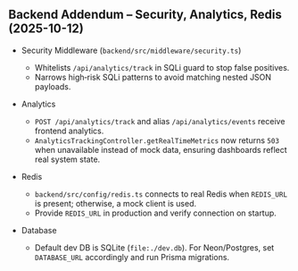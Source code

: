 ## Backend Addendum – Security, Analytics, Redis (2025-10-12)

- Security Middleware (`backend/src/middleware/security.ts`)
  - Whitelists `/api/analytics/track` in SQLi guard to stop false positives.
  - Narrows high‑risk SQLi patterns to avoid matching nested JSON payloads.

- Analytics
  - `POST /api/analytics/track` and alias `/api/analytics/events` receive frontend analytics.
  - `AnalyticsTrackingController.getRealTimeMetrics` now returns `503` when unavailable instead of mock data, ensuring dashboards reflect real system state.

- Redis
  - `backend/src/config/redis.ts` connects to real Redis when `REDIS_URL` is present; otherwise, a mock client is used.
  - Provide `REDIS_URL` in production and verify connection on startup.

- Database
  - Default dev DB is SQLite (`file:./dev.db`). For Neon/Postgres, set `DATABASE_URL` accordingly and run Prisma migrations.

